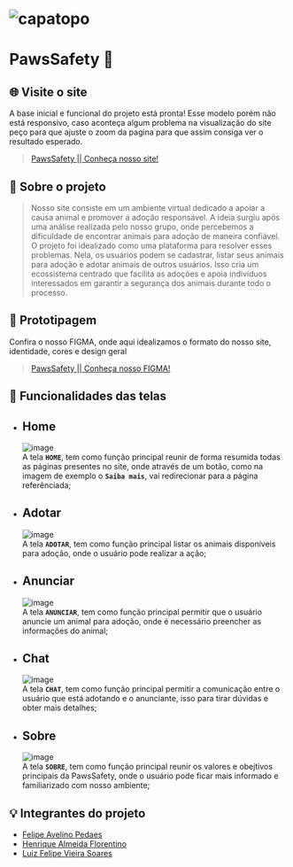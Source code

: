 # ![capatopo](https://github.com/henriqueflorentino/paws_safety2/assets/141787273/d76ef6ac-0765-44c9-902e-6119d841f26a)

# PawsSafety 🐾

## 🌐 Visite o site 
A base inicial e funcional do projeto está pronta! Esse modelo porém não está responsivo, caso aconteça algum problema na visualização do site peço para que ajuste o zoom da pagina para que assim consiga ver o resultado esperado.<br />
> [PawsSafety || Conheça nosso site! ](https://paws-safety.netlify.app/)

## 📜 Sobre o projeto 
> Nosso site consiste em um ambiente virtual dedicado a apoiar a causa animal e promover a adoção responsável. A ideia surgiu após uma análise realizada pelo nosso grupo, onde percebemos a dificuldade de encontrar animais para adoção de maneira confiável.<br />
> O projeto foi idealizado como uma plataforma para resolver esses problemas. Nela, os usuários podem se cadastrar, listar seus animais para adoção e adotar animais de outros usuários. Isso cria um ecossistema centrado que facilita as adoções e apoia indivíduos interessados em garantir a segurança dos animais durante todo o processo.

## 📂 Prototipagem
Confira o nosso FIGMA, onde aqui idealizamos o formato do nosso site, identidade, cores e design geral<br />
> [PawsSafety || Conheça nosso FIGMA! ](https://www.figma.com/file/4BZW83YcSUZudV12h0fniL/PawsSafety-Page?type=design&node-id=0-1&mode=design&t=hGjAcsi8cmQYh7lF-0)

## 🎯 Funcionalidades das telas

* ## Home
    ![image](https://github.com/henriqueflorentino/paws_safety2/assets/141787273/569801eb-38ba-422a-9462-a13b8cd448db)<br />
    A tela **`HOME`**, tem como função principal reunir de forma resumida todas as páginas presentes no site, onde através de um botão, como na imagem de exemplo o **`Saiba mais`**, vai redirecionar para a página referênciada;
* ## Adotar
    ![image](https://github.com/henriqueflorentino/paws_safety2/assets/141787273/8cb1fbf9-f43c-4d28-932c-f3dfac0bfb7b)<br />
    A tela **`ADOTAR`**, tem como função principal listar os animais disponíveis para adoção, onde o usuário pode realizar a ação;
* ## Anunciar
    ![image](https://github.com/henriqueflorentino/paws_safety2/assets/141787273/ca23d3e8-8565-4957-afe5-bc0b94d7eda7)<br />
    A tela **`ANUNCIAR`**, tem como função principal permitir que o usuário anuncie um animal para adoção, onde é necessário preencher as informações do animal;
* ## Chat
    ![image](https://github.com/henriqueflorentino/paws_safety2/assets/141787273/7f03eb42-577f-4e92-bbdf-62c37307a307)<br />
    A tela **`CHAT`**, tem como função principal permitir a comunicação entre o usuário que está adotando e o anunciante, isso para tirar dúvidas e obter mais detalhes;
* ## Sobre
    ![image](https://github.com/henriqueflorentino/paws_safety2/assets/141787273/74893136-61f9-4470-9bc8-6e4d2cc4331d)<br />
    A tela **`SOBRE`**, tem como função principal reunir os valores e obejtivos principais da PawsSafety, onde o usuário pode ficar mais informado e familiarizado com nosso ambiente;

## 💡 Integrantes do projeto

* [Felipe Avelino Pedaes](https://github.com/ITzspi)
* [Henrique Almeida Florentino](https://github.com/henriqueflorentino)
* [Luiz Felipe Vieira Soares](https://github.com/luizfelipesoarees)

